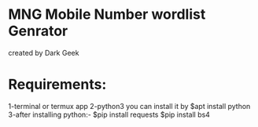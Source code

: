 # MNG Mobile Number wordlist Genrator
created by Dark Geek 
# Requirements:
1-terminal or termux app
2-python3
  you can install it by 
    $apt install python
 3-after installing python:-
    $pip install requests
    $pip install bs4
